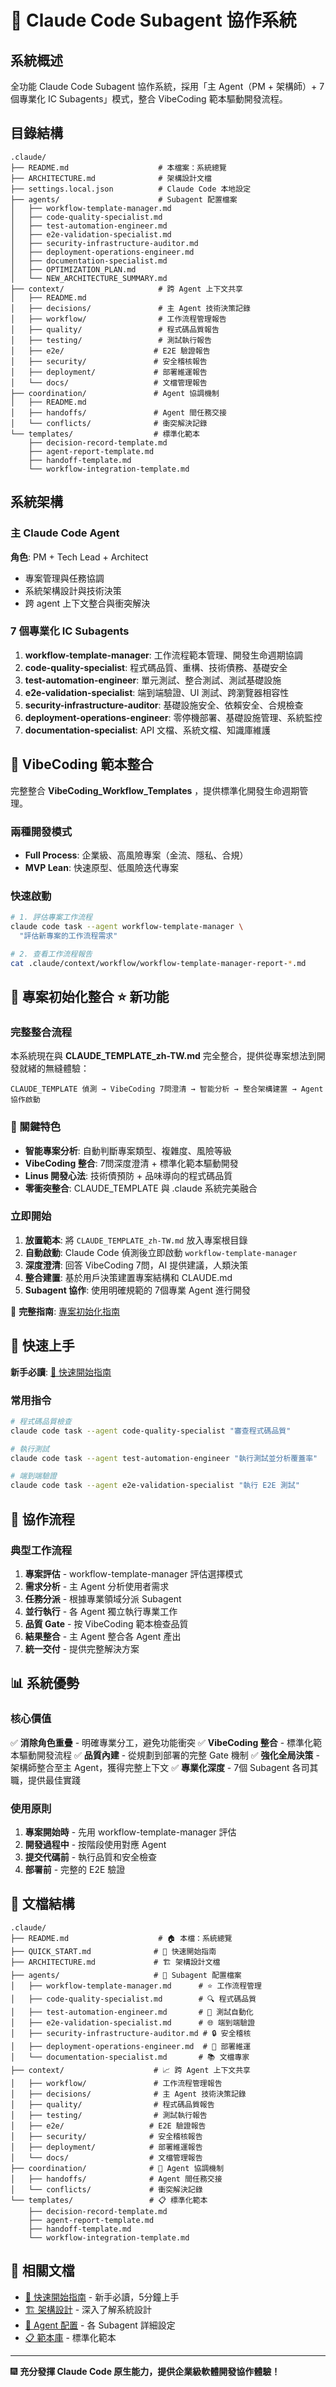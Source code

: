 # 🤖 Claude Code Subagent 協作系統

## 系統概述

全功能 Claude Code Subagent 協作系統，採用「主 Agent（PM + 架構師）+ 7個專業化 IC Subagents」模式，整合 VibeCoding 範本驅動開發流程。

## 目錄結構

```
.claude/
├── README.md                    # 本檔案：系統總覽
├── ARCHITECTURE.md              # 架構設計文檔
├── settings.local.json          # Claude Code 本地設定
├── agents/                      # Subagent 配置檔案
│   ├── workflow-template-manager.md      
│   ├── code-quality-specialist.md
│   ├── test-automation-engineer.md
│   ├── e2e-validation-specialist.md
│   ├── security-infrastructure-auditor.md
│   ├── deployment-operations-engineer.md
│   ├── documentation-specialist.md
│   ├── OPTIMIZATION_PLAN.md
│   └── NEW_ARCHITECTURE_SUMMARY.md
├── context/                     # 跨 Agent 上下文共享
│   ├── README.md
│   ├── decisions/               # 主 Agent 技術決策記錄
│   ├── workflow/                # 工作流程管理報告
│   ├── quality/                 # 程式碼品質報告
│   ├── testing/                 # 測試執行報告
│   ├── e2e/                    # E2E 驗證報告
│   ├── security/               # 安全稽核報告
│   ├── deployment/             # 部署維運報告
│   └── docs/                   # 文檔管理報告
├── coordination/               # Agent 協調機制
│   ├── README.md
│   ├── handoffs/               # Agent 間任務交接
│   └── conflicts/              # 衝突解決記錄
└── templates/                  # 標準化範本
    ├── decision-record-template.md
    ├── agent-report-template.md
    ├── handoff-template.md
    └── workflow-integration-template.md    
```

## 系統架構

### 主 Claude Code Agent
**角色**: PM + Tech Lead + Architect
- 專案管理與任務協調
- 系統架構設計與技術決策
- 跨 agent 上下文整合與衝突解決

### 7 個專業化 IC Subagents

1. **workflow-template-manager**: 工作流程範本管理、開發生命週期協調
2. **code-quality-specialist**: 程式碼品質、重構、技術債務、基礎安全
3. **test-automation-engineer**: 單元測試、整合測試、測試基礎設施
4. **e2e-validation-specialist**: 端到端驗證、UI 測試、跨瀏覽器相容性
5. **security-infrastructure-auditor**: 基礎設施安全、依賴安全、合規檢查
6. **deployment-operations-engineer**: 零停機部署、基礎設施管理、系統監控
7. **documentation-specialist**: API 文檔、系統文檔、知識庫維護

## 🎨 VibeCoding 範本整合

完整整合 **VibeCoding_Workflow_Templates** ，提供標準化開發生命週期管理。

### 兩種開發模式
- **Full Process**: 企業級、高風險專案（金流、隱私、合規）
- **MVP Lean**: 快速原型、低風險迭代專案

### 快速啟動
```bash
# 1. 評估專案工作流程
claude code task --agent workflow-template-manager \
  "評估新專案的工作流程需求"

# 2. 查看工作流程報告
cat .claude/context/workflow/workflow-template-manager-report-*.md
```

## 🚀 專案初始化整合 ⭐ 新功能

### 完整整合流程
本系統現在與 **CLAUDE_TEMPLATE_zh-TW.md** 完全整合，提供從專案想法到開發就緒的無縫體驗：

```
CLAUDE_TEMPLATE 偵測 → VibeCoding 7問澄清 → 智能分析 → 整合架構建置 → Agent 協作啟動
```

### 🎯 關鍵特色
- **智能專案分析**: 自動判斷專案類型、複雜度、風險等級
- **VibeCoding 整合**: 7問深度澄清 + 標準化範本驅動開發
- **Linus 開發心法**: 技術債預防 + 品味導向的程式碼品質
- **零衝突整合**: CLAUDE_TEMPLATE 與 .claude 系統完美融合

### 立即開始
1. **放置範本**: 將 `CLAUDE_TEMPLATE_zh-TW.md` 放入專案根目錄
2. **自動啟動**: Claude Code 偵測後立即啟動 `workflow-template-manager`
3. **深度澄清**: 回答 VibeCoding 7問，AI 提供建議，人類決策
4. **整合建置**: 基於用戶決策建置專案結構和 CLAUDE.md
5. **Subagent 協作**: 使用明確規範的 7個專業 Agent 進行開發

📖 **完整指南**: [專案初始化指南](./PROJECT_INITIALIZATION_GUIDE.md)

## 🚀 快速上手

**新手必讀**: [🚀 快速開始指南](./QUICK_START.md)

### 常用指令
```bash
# 程式碼品質檢查
claude code task --agent code-quality-specialist "審查程式碼品質"

# 執行測試
claude code task --agent test-automation-engineer "執行測試並分析覆蓋率"

# 端到端驗證
claude code task --agent e2e-validation-specialist "執行 E2E 測試"
```

## 🤝 協作流程

### 典型工作流程
1. **專案評估** - workflow-template-manager 評估選擇模式
2. **需求分析** - 主 Agent 分析使用者需求
3. **任務分派** - 根據專業領域分派 Subagent
4. **並行執行** - 各 Agent 獨立執行專業工作
5. **品質 Gate** - 按 VibeCoding 範本檢查品質
6. **結果整合** - 主 Agent 整合各 Agent 產出
7. **統一交付** - 提供完整解決方案

## 📊 系統優勢

### 核心價值
✅ **消除角色重疊** - 明確專業分工，避免功能衝突
✅ **VibeCoding 整合** - 標準化範本驅動開發流程
✅ **品質內建** - 從規劃到部署的完整 Gate 機制
✅ **強化全局決策** - 架構師整合至主 Agent，獲得完整上下文
✅ **專業化深度** - 7個 Subagent 各司其職，提供最佳實踐

### 使用原則
1. **專案開始時** - 先用 workflow-template-manager 評估
2. **開發過程中** - 按階段使用對應 Agent
3. **提交代碼前** - 執行品質和安全檢查
4. **部署前** - 完整的 E2E 驗證

## 📁 文檔結構

```
.claude/
├── README.md                    # 🏠 本檔：系統總覽
├── QUICK_START.md              # 🚀 快速開始指南
├── ARCHITECTURE.md             # 🏗️ 架構設計文檔
├── agents/                     # 💼 Subagent 配置檔案
│   ├── workflow-template-manager.md      # ⭐ 工作流程管理
│   ├── code-quality-specialist.md        # 🔍 程式碼品質
│   ├── test-automation-engineer.md       # 🧪 測試自動化
│   ├── e2e-validation-specialist.md      # 🌐 端到端驗證
│   ├── security-infrastructure-auditor.md # 🔒 安全稽核
│   ├── deployment-operations-engineer.md  # 🚀 部署維運
│   └── documentation-specialist.md       # 📚 文檔專家
├── context/                    # 📈 跨 Agent 上下文共享
│   ├── workflow/               # 工作流程管理報告
│   ├── decisions/              # 主 Agent 技術決策記錄
│   ├── quality/                # 程式碼品質報告
│   ├── testing/                # 測試執行報告
│   ├── e2e/                   # E2E 驗證報告
│   ├── security/              # 安全稽核報告
│   ├── deployment/            # 部署維運報告
│   └── docs/                  # 文檔管理報告
├── coordination/              # 🤝 Agent 協調機制
│   ├── handoffs/              # Agent 間任務交接
│   └── conflicts/             # 衝突解決記錄
└── templates/                 # 📋 標準化範本
    ├── decision-record-template.md
    ├── agent-report-template.md
    ├── handoff-template.md
    └── workflow-integration-template.md
```

## 📄 相關文檔

- [🚀 快速開始指南](./QUICK_START.md) - 新手必讀，5分鐘上手
- [🏗️ 架構設計](./ARCHITECTURE.md) - 深入了解系統設計
- [💼 Agent 配置](./agents/) - 各 Subagent 詳細設定
- [📋 範本庫](./templates/) - 標準化範本

---

🎆 **充分發揮 Claude Code 原生能力，提供企業級軟體開發協作體驗！**